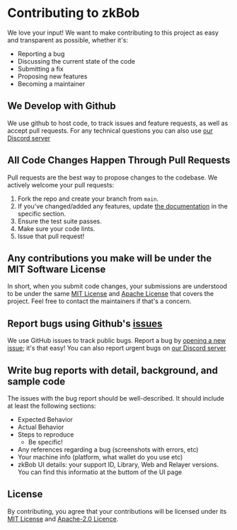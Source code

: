 # Contributing to zkBob
We love your input! We want to make contributing to this project as easy and transparent as possible, whether it's:

- Reporting a bug
- Discussing the current state of the code
- Submitting a fix
- Proposing new features
- Becoming a maintainer

## We Develop with Github
We use github to host code, to track issues and feature requests, as well as accept pull requests. For any technical questions you can also use [our Discord server](https://discord.com/invite/zkbob)

## All Code Changes Happen Through Pull Requests
Pull requests are the best way to propose changes to the codebase. We actively welcome your pull requests:

1. Fork the repo and create your branch from `main`.
2. If you've changed/added any features, update [the documentation](https://docs.zkbob.com/) in the specific section.
3. Ensure the test suite passes.
4. Make sure your code lints.
5. Issue that pull request!

## Any contributions you make will be under the MIT Software License
In short, when you submit code changes, your submissions are understood to be under the same [MIT License](https://github.com/zkBob/zkbob-ui/blob/main/LICENSE_MIT) and [Apache License](https://github.com/zkBob/zkbob-ui/blob/main/LICENSE_APACHE) that covers the project. Feel free to contact the maintainers if that's a concern.

## Report bugs using Github's [issues](https://github.com/zkBob/zkbob-ui/issues)
We use GitHub issues to track public bugs. Report a bug by [opening a new issue](https://github.com/zkBob/zkbob-ui/issues); it's that easy!
You can also report urgent bugs on [our Discord server](https://discord.com/invite/zkbob)

## Write bug reports with detail, background, and sample code
The issues with the bug report should be well-described. It should include at least the following sections:
- Expected Behavior
- Actual Behavior
- Steps to reproduce
  - Be specific!
- Any references regarding a bug (screenshots with errors, etc)
- Your machine info (platform, what wallet do you use etc)
- zkBob UI details: your support ID, Library, Web and Relayer versions. You can find this informatio at the buttom of the UI page


## License
By contributing, you agree that your contributions will be licensed under its [MIT License](https://github.com/zkBob/zkbob-ui/blob/main/LICENSE_MIT) and [Apache-2.0 Licence](https://github.com/zkBob/zkbob-ui/blob/main/LICENSE_APACHE).